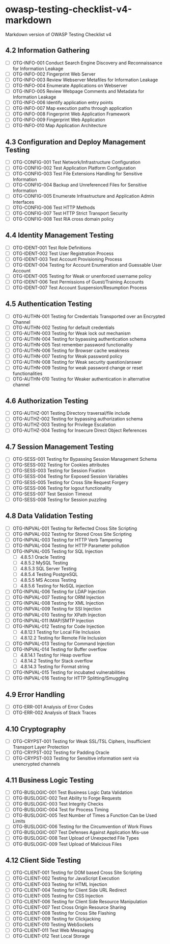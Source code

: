 # owasp-testing-checklist-v4-markdown
Markdown version of OWASP Testing Checklist v4 

## 4.2 		Information Gathering
- [ ] OTG-INFO-001 	Conduct Search Engine Discovery and Reconnaissance for Information Leakage
- [ ] OTG-INFO-002 	Fingerprint Web Server
- [ ] OTG-INFO-003 	Review Webserver Metafiles for Information Leakage
- [ ] OTG-INFO-004 	Enumerate Applications on Webserver
- [ ] OTG-INFO-005 	Review Webpage Comments and Metadata for Information Leakage
- [ ] OTG-INFO-006 	Identify application entry points
- [ ] OTG-INFO-007 	Map execution paths through application
- [ ] OTG-INFO-008 	Fingerprint Web Application Framework
- [ ] OTG-INFO-009 	Fingerprint Web Application
- [ ] OTG-INFO-010 	Map Application Architecture
		
## 4.3 		Configuration and Deploy Management Testing
- [ ] OTG-CONFIG-001 	Test Network/Infrastructure Configuration
- [ ] OTG-CONFIG-002 	Test Application Platform Configuration
- [ ] OTG-CONFIG-003 	Test File Extensions Handling for Sensitive Information
- [ ] OTG-CONFIG-004 	Backup and Unreferenced Files for Sensitive Information
- [ ] OTG-CONFIG-005 	Enumerate Infrastructure and Application Admin Interfaces
- [ ] OTG-CONFIG-006 	Test HTTP Methods
- [ ] OTG-CONFIG-007 	Test HTTP Strict Transport Security
- [ ] OTG-CONFIG-008 	Test RIA cross domain policy
		
## 4.4 		Identity Management Testing
- [ ] OTG-IDENT-001 	Test Role Definitions
- [ ] OTG-IDENT-002 	Test User Registration Process
- [ ] OTG-IDENT-003 	Test Account Provisioning Process
- [ ] OTG-IDENT-004 	Testing for Account Enumeration and Guessable User Account
- [ ] OTG-IDENT-005 	Testing for Weak or unenforced username policy
- [ ] OTG-IDENT-006 	Test Permissions of Guest/Training Accounts
- [ ] OTG-IDENT-007 	Test Account Suspension/Resumption Process
		
## 4.5 		Authentication Testing
- [ ] OTG-AUTHN-001 	Testing for Credentials Transported over an Encrypted Channel
- [ ] OTG-AUTHN-002 	Testing for default credentials
- [ ] OTG-AUTHN-003 	Testing for Weak lock out mechanism
- [ ] OTG-AUTHN-004 	Testing for bypassing authentication schema
- [ ] OTG-AUTHN-005 	Test remember password functionality
- [ ] OTG-AUTHN-006 	Testing for Browser cache weakness
- [ ] OTG-AUTHN-007 	Testing for Weak password policy
- [ ] OTG-AUTHN-008 	Testing for Weak security question/answer
- [ ] OTG-AUTHN-009 	Testing for weak password change or reset functionalities
- [ ] OTG-AUTHN-010 	Testing for Weaker authentication in alternative channel
		
## 4.6 		Authorization Testing
- [ ] OTG-AUTHZ-001 	Testing Directory traversal/file include
- [ ] OTG-AUTHZ-002 	Testing for bypassing authorization schema
- [ ] OTG-AUTHZ-003 	Testing for Privilege Escalation
- [ ] OTG-AUTHZ-004 	Testing for Insecure Direct Object References
		
## 4.7 		Session Management Testing
- [ ] OTG-SESS-001 	Testing for Bypassing Session Management Schema
- [ ] OTG-SESS-002 	Testing for Cookies attributes
- [ ] OTG-SESS-003 	Testing for Session Fixation
- [ ] OTG-SESS-004 	Testing for Exposed Session Variables
- [ ] OTG-SESS-005 	Testing for Cross Site Request Forgery
- [ ] OTG-SESS-006 	Testing for logout functionality
- [ ] OTG-SESS-007 	Test Session Timeout
- [ ] OTG-SESS-008 	Testing for Session puzzling
		
## 4.8 		Data Validation Testing
- [ ] OTG-INPVAL-001 	Testing for Reflected Cross Site Scripting
- [ ] OTG-INPVAL-002 	Testing for Stored Cross Site Scripting
- [ ] OTG-INPVAL-003 	Testing for HTTP Verb Tampering
- [ ] OTG-INPVAL-004 	Testing for HTTP Parameter pollution
- [ ] OTG-INPVAL-005 	Testing for SQL Injection
  - [ ] 4.8.5.1 		Oracle Testing
  - [ ] 4.8.5.2 		MySQL Testing
  - [ ] 4.8.5.3 		SQL Server Testing
  - [ ] 4.8.5.4 		Testing PostgreSQL
  - [ ] 4.8.5.5 		MS Access Testing
  - [ ] 4.8.5.6 		Testing for NoSQL injection
- [ ] OTG-INPVAL-006 	Testing for LDAP Injection
- [ ] OTG-INPVAL-007 	Testing for ORM Injection
- [ ] OTG-INPVAL-008 	Testing for XML Injection
- [ ] OTG-INPVAL-009 	Testing for SSI Injection
- [ ] OTG-INPVAL-010 	Testing for XPath Injection
- [ ] OTG-INPVAL-011 	IMAP/SMTP Injection
- [ ] OTG-INPVAL-012 	Testing for Code Injection
  - [ ] 4.8.12.1 		Testing for Local File Inclusion
  - [ ] 4.8.12.2 		Testing for Remote File Inclusion
- [ ] OTG-INPVAL-013 	Testing for Command Injection
- [ ] OTG-INPVAL-014 	Testing for Buffer overflow
  - [ ] 4.8.14.1 		Testing for Heap overflow
  - [ ] 4.8.14.2 		Testing for Stack overflow
  - [ ] 4.8.14.3 		Testing for Format string
- [ ] OTG-INPVAL-015 	Testing for incubated vulnerabilities
- [ ] OTG-INPVAL-016 	Testing for HTTP Splitting/Smuggling
		
## 4.9 		Error Handling
- [ ] OTG-ERR-001 	Analysis of Error Codes
- [ ] OTG-ERR-002 	Analysis of Stack Traces
		
## 4.10 		Cryptography
- [ ] OTG-CRYPST-001 	Testing for Weak SSL/TSL Ciphers, Insufficient Transport Layer Protection
- [ ] OTG-CRYPST-002 	Testing for Padding Oracle
- [ ] OTG-CRYPST-003 	Testing for Sensitive information sent via unencrypted channels
		
## 4.11 		Business Logic Testing
- [ ] OTG-BUSLOGIC-001 	Test Business Logic Data Validation
- [ ] OTG-BUSLOGIC-002 	Test Ability to Forge Requests
- [ ] OTG-BUSLOGIC-003 	Test Integrity Checks
- [ ] OTG-BUSLOGIC-004 	Test for Process Timing
- [ ] OTG-BUSLOGIC-005 	Test Number of Times a Function Can be Used Limits
- [ ] OTG-BUSLOGIC-006 	Testing for the Circumvention of Work Flows
- [ ] OTG-BUSLOGIC-007 	Test Defenses Against Application Mis-use
- [ ] OTG-BUSLOGIC-008 	Test Upload of Unexpected File Types
- [ ] OTG-BUSLOGIC-009 	Test Upload of Malicious Files
		
## 4.12 		Client Side Testing
- [ ] OTG-CLIENT-001 	Testing for DOM based Cross Site Scripting
- [ ] OTG-CLIENT-002 	Testing for JavaScript Execution
- [ ] OTG-CLIENT-003 	Testing for HTML Injection
- [ ] OTG-CLIENT-004 	Testing for Client Side URL Redirect
- [ ] OTG-CLIENT-005 	Testing for CSS Injection
- [ ] OTG-CLIENT-006 	Testing for Client Side Resource Manipulation
- [ ] OTG-CLIENT-007 	Test Cross Origin Resource Sharing
- [ ] OTG-CLIENT-008 	Testing for Cross Site Flashing
- [ ] OTG-CLIENT-009 	Testing for Clickjacking
- [ ] OTG-CLIENT-010 	Testing WebSockets
- [ ] OTG-CLIENT-011 	Test Web Messaging
- [ ] OTG-CLIENT-012 	Test Local Storage 
